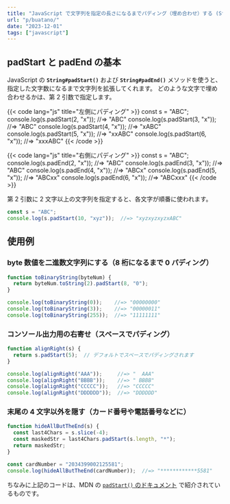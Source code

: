 ```yaml
---
title: "JavaScript で文字列を指定の長さになるまでパディング（埋め合わせ）する (String#padStart, #String#padEnd)"
url: "p/buatano/"
date: "2023-12-01"
tags: ["javascript"]
---
```


padStart と padEnd の基本
----

JavaScript の __`String#padStart()`__ および __`String#padEnd()`__ メソッドを使うと、指定した文字数になるまで文字列を拡張してくれます。
どのような文字で埋め合わせるかは、第 2 引数で指定します。

{{< code lang="js" title="左側にパディング" >}}
const s = "ABC";
console.log(s.padStart(2, "x"));  //=> "ABC"
console.log(s.padStart(3, "x"));  //=> "ABC"
console.log(s.padStart(4, "x"));  //=> "xABC"
console.log(s.padStart(5, "x"));  //=> "xxABC"
console.log(s.padStart(6, "x"));  //=> "xxxABC"
{{< /code >}}

{{< code lang="js" title="右側にパディング" >}}
const s = "ABC";
console.log(s.padEnd(2, "x"));  //=> "ABC"
console.log(s.padEnd(3, "x"));  //=> "ABC"
console.log(s.padEnd(4, "x"));  //=> "ABCx"
console.log(s.padEnd(5, "x"));  //=> "ABCxx"
console.log(s.padEnd(6, "x"));  //=> "ABCxxx"
{{< /code >}}

第 2 引数に 2 文字以上の文字列を指定すると、各文字が順番に使われます。

```js
const s = "ABC";
console.log(s.padStart(10, "xyz"));  //=> "xyzxyzxyzxABC"
```


使用例
----

### byte 数値を二進数文字列にする（8 桁になるまで 0 パディング）

```js
function toBinaryString(byteNum) {
  return byteNum.toString(2).padStart(8, "0");
}

console.log(toBinaryString(0));    //=> "00000000"
console.log(toBinaryString(3));    //=> "00000011"
console.log(toBinaryString(255));  //=> "11111111"
```

### コンソール出力用の右寄せ（スペースでパディング）

```js
function alignRight(s) {
  return s.padStart(5);  // デフォルトでスペースでパディングされます
}

console.log(alignRight("AAA"));     //=> "  AAA"
console.log(alignRight("BBBB"));    //=> " BBBB"
console.log(alignRight("CCCCC"));   //=> "CCCCC"
console.log(alignRight("DDDDDD"));  //=> "DDDDDD"
```

### 末尾の 4 文字以外を隠す（カード番号や電話番号などに）

```js
function hideAllButTheEnd(s) {
  const last4Chars = s.slice(-4);
  const maskedStr = last4Chars.padStart(s.length, "*");
  return maskedStr;
}

const cardNumber = "2034399002125581";
console.log(hideAllButTheEnd(cardNumber));  //=> "************5581"
```

ちなみに上記のコードは、MDN の [`padStart()` のドキュメント](https://developer.mozilla.org/ja/docs/Web/JavaScript/Reference/Global_Objects/String/padStart) で紹介されているものです。

